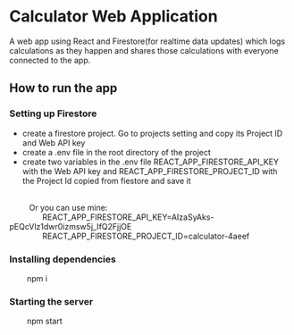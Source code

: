 # Calculator Web Application

A web app using React and Firestore(for realtime data updates) which logs calculations as they happen and shares those calculations with everyone connected to the app.

## How to run the app
### Setting up Firestore

- create a firestore project. Go to projects setting and copy its Project ID and Web API key
- create a .env file in the root directory of the project
- create two variables in the .env file REACT_APP_FIRESTORE_API_KEY with the Web API key and REACT_APP_FIRESTORE_PROJECT_ID with the Project Id copied from fiestore and save it
<br />
&nbsp;&nbsp;&nbsp;&nbsp;&nbsp;&nbsp;&nbsp;&nbsp; Or you can use mine:
<br />
&nbsp;&nbsp;&nbsp;&nbsp;&nbsp;&nbsp;&nbsp;&nbsp;&nbsp;&nbsp;&nbsp;&nbsp;&nbsp;&nbsp; REACT_APP_FIRESTORE_API_KEY=AIzaSyAks-pEQcVlz1dwr0izmsw5j_IfQ2FjjOE
<br />
&nbsp;&nbsp;&nbsp;&nbsp;&nbsp;&nbsp;&nbsp;&nbsp;&nbsp;&nbsp;&nbsp;&nbsp;&nbsp;&nbsp; REACT_APP_FIRESTORE_PROJECT_ID=calculator-4aeef

### Installing dependencies

&nbsp;&nbsp;&nbsp;&nbsp;&nbsp;&nbsp;&nbsp;&nbsp;npm i

### Starting the server

&nbsp;&nbsp;&nbsp;&nbsp;&nbsp;&nbsp;&nbsp;&nbsp;npm start